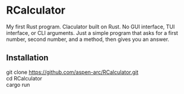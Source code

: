 # RCalculator
My first Rust program. Claculator built on Rust. No GUI interface, TUI interface, or CLI arguments. Just a simple program that asks for a first number, second number, and a method, then gives you an answer. 
## Installation
git clone https://github.com/aspen-arc/RCalculator.git  
cd RCalculator  
cargo run  
